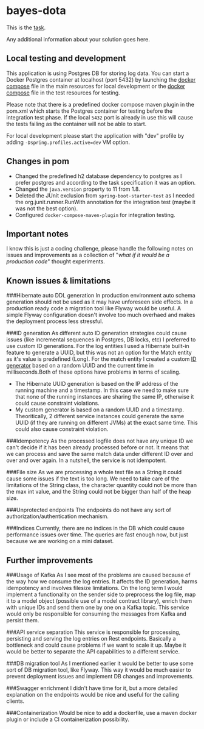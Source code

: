 bayes-dota
==========

This is the [task](TASK.md).

Any additional information about your solution goes here.

Local testing and development
----
This application is using Postgres DB for storing log data. You can start a Docker Postgres container at localhost 
(port 5432) by launching the [docker compose](src/main/resources/docker/docker-compose.yml) file in the main resources 
for local development or the  [docker compose](src/test/resources/docker/docker-compose.yml) file in the test resources
for testing. 

Please note that there is a predefined docker compose maven plugin in the pom.xml which starts the Postgres container 
for testing before the integration test phase. If the local `5432` port is already in use this will cause the tests failing 
as the container will not be able to start.

For local development please start the application with "dev" profile by adding `-Dspring.profiles.active=dev` VM option.

Changes in pom
----
- Changed the predefined h2 database dependency to postgres as I prefer postgres and according to the task specification it was an option.
- Changed the `java.version` property to 11 from 1.8.
- Deleted the JUnit exclusion from `spring-boot-starter-test` as I needed the org.junit.runner.RunWith annotation for the integration test (maybe it was not the best option).
- Configured `docker-compose-maven-plugin` for integration testing.

Important notes
----
I know this is just a coding challenge, please handle the following notes on issues and improvements as a collection of
"_what if it would be a production code_" thought experiments.

Known issues & limitations
----
###Hibernate auto DDL generation
In production environment auto schema generation should not be used as it may have unforeseen side effects. In a production ready code 
a migration tool like Flyway would be useful. A simple Flyway configuration doesn't involve too much overhaed and makes the deployment process less stressful.

###ID generation
 As different auto ID generation strategies could cause issues (like incremental sequences in Postgres, DB locks, etc) I preferred to use custom 
 ID generations. For the log entities I used a Hibernate built-in feature to generate a UUID, but this was not an option for the Match entity as 
 it's value is predefined (Long). For the match entity I created a custom  [ID generator](src/main/java/gg/bayes/challenge/repository/MatchIdGenerator.java) 
 based on a random UUID and the current time in milliseconds.Both of these options have problems in terms of scaling.
 - The Hibernate UUID generation is based on the IP address of the running machine and a timestamp. In this case we need to make sure that none of the running 
 instances are sharing the same IP, otherwise it could cause constraint violations.
 - My custom generator is based on a random UUID and a timestamp. Theoritically, 2 different service instances could generate the same UUID (if they are running on different JVMs)
 at the exact same time. This could also cause constraint violation.
 
###Idempotency
As the processed logfile does not have any unique ID we can't decide if it has been already processed before or not. 
It means that we can process and save the same match data under different ID over and over and over again. In a nutshell,
the service is not idempotent.

###File size
As we are processing a whole text file as a String it could cause some issues if the text is too long.
We need to take care of the limitations of the String class, the character quantity could not be more than the max int value,
and the String could not be bigger than half of the heap size.

###Unprotected endpoints
The endpoints do not have any sort of authorization/authentication mechanism.

###Indices
Currently, there are no indices in the DB which could cause performance issues over time. The queries are fast enough 
now, but just because we are working on a mini dataset.

Further improvements
----
###Usage of Kafka
As I see most of the problems are caused because of the way how we consume the log entries. It affects the ID generation, harms idempotency
and involves filesize limitations. On the long term I would implement a functionality on the sender side to preprocess 
the log file, map it to a model object (possible use of a model contract library), enrich them with unique IDs and send them 
one by one on a Kafka topic. This service would only be responsible for consuming the messages from Kafka and persist them.

###API service separation
This service is responsible for processing, persisting and serving the log entries on Rest endpoints. Basically a bottleneck
and could cause problems if we want to scale it up.
Maybe it would be better to separate the API capabilities to a different service.

###DB migration tool
As I mentioned earlier it would be better to use some sort of DB migration tool, like Flyway. This way it would be much easier to prevent deployment issues
and implement DB changes and improvements.

###Swagger enrichment
I didn't have time for it, but a more detailed explanation on the endpoints would be nice and useful for the calling clients.

###Containerization
Would be nice to add a dockerfile, use a maven docker plugin or include a CI containerization possibility.

